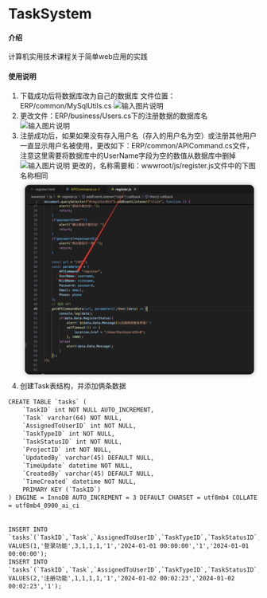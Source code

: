 # TaskSystem

#### 介绍
计算机实用技术课程关于简单web应用的实践



#### 使用说明

1. 下载成功后将数据库改为自己的数据库
    文件位置：ERP/common/MySqlUtils.cs
![输入图片说明](https://foruda.gitee.com/images/1730129037370864877/87cac087_14048343.png "屏幕截图")
2. 更改文件：ERP/business/Users.cs下的注册数据的数据库名
![输入图片说明](https://foruda.gitee.com/images/1730129343270541462/1f3d8a98_14048343.png "屏幕截图")
3. 注册成功后，如果如果没有存入用户名（存入的用户名为空）或注册其他用户一直显示用户名被使用，更改如下：ERP/common/APICommand.cs文件，注意这里需要将数据库中的UserName字段为空的数值从数据库中删掉
![输入图片说明](https://foruda.gitee.com/images/1730129641394025799/93ae0b9f_14048343.png "屏幕截图")
更改的，名称需要和：wwwroot/js/register.js文件中的下图名称相同
![输入图片说明](imageimage.png)
4. 创建Task表结构，并添加俩条数据
```
CREATE TABLE `tasks` (
    `TaskID` int NOT NULL AUTO_INCREMENT,
    `Task` varchar(64) NOT NULL,
    `AssignedToUserID` int NOT NULL,
    `TaskTypeID` int NOT NULL,
    `TaskStatusID` int NOT NULL,
    `ProjectID` int NOT NULL,
    `UpdatedBy` varchar(45) DEFAULT NULL,
    `TimeUpdate` datetime NOT NULL,
    `CreatedBy` varchar(45) DEFAULT NULL,
    `TimeCreated` datetime NOT NULL,
    PRIMARY KEY (`TaskID`)
) ENGINE = InnoDB AUTO_INCREMENT = 3 DEFAULT CHARSET = utf8mb4 COLLATE = utf8mb4_0900_ai_ci


INSERT INTO `tasks`(`TaskID`,`Task`,`AssignedToUserID`,`TaskTypeID`,`TaskStatusID`,`ProjectID`,`UpdatedBy`,`TimeUpdate`,`CreatedBy`,`TimeCreated`) VALUES(1,'登录功能',3,1,1,1,'1','2024-01-01 00:00:00','1','2024-01-01 00:00:00');
INSERT INTO `tasks`(`TaskID`,`Task`,`AssignedToUserID`,`TaskTypeID`,`TaskStatusID`,`ProjectID`,`UpdatedBy`,`TimeUpdate`,`TimeCreated`,`CreatedBy`) VALUES(2,'注册功能',1,1,1,1,'1','2024-01-02 00:02:23','2024-01-02 00:02:23','1');

```



